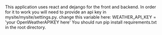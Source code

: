 This application uses react and dejango for the front and backend. 
In order for it to work you will need to provide an api key in mysite/mysite/settings.py.
change this variable here: WEATHER_API_KEY = 'your OpenWeatherAPIKEY here'
You should run pip install requirements.txt in the root directory.